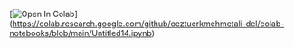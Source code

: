 [![Open In Colab](https://colab.research.google.com/assets/colab-badge.svg)]
(https://colab.research.google.com/github/oeztuerkmehmetali-del/colab-notebooks/blob/main/Untitled14.ipynb)
